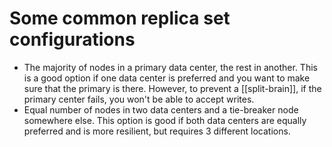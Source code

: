 # Some common replica set configurations
* The majority of nodes in a primary data center, the rest in another. This is a good option if one data center is preferred and you want to make sure that the primary is there. However, to prevent a [[split-brain]], if the primary center fails, you won't be able to accept writes.
* Equal number of nodes in two data centers and a tie-breaker node somewhere else. This option is good if both data centers are equally preferred and is more resilient, but requires 3 different locations.

